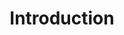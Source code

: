 ---
layout: default
title: Introduction
parent: Chapitre 1 Leçon 1
has_children: true
nav_order: 1
published: true
---